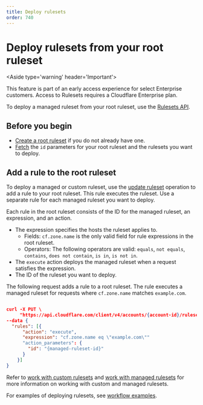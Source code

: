 ```yaml
---
title: Deploy rulesets
order: 740
---
```


# Deploy rulesets from your root ruleset

<Aside type='warning' header='Important'>

This feature is part of an early access experience for select Enterprise customers. Access to Rulesets requires a Cloudflare Enterprise plan.

</Aside>

To deploy a managed ruleset from your root ruleset, use the [Rulesets API](/cf-rulesets/rulesets-api).

## Before you begin

* [Create a root ruleset](/cf-rulesets/configure-root-ruleset/) if you do not already have one.
* [Fetch](/cf-rulesets/view-rulesets/) the `id` parameters for your root ruleset and the rulesets  you want to deploy.

## Add a rule to the root ruleset

To deploy a managed or custom ruleset, use the [update ruleset](/cf-rulesets/rulesets-api/put) operation to add a rule to your root ruleset. This rule executes the ruleset. Use a separate rule for each managed ruleset you want to deploy.

Each rule in the root ruleset consists of the ID for the managed ruleset, an expression, and an action.

* The expression specifies the hosts the ruleset applies to.
  * Fields: `cf.zone.name` is the only valid field for rule expressions in the root ruleset.
  * Operators: The following operators are valid: `equals`, `not equals`, `contains`, `does not contain`, `is in`, `is not in`.
* The `execute` action deploys the managed ruleset when a request satisfies the expression.
* The ID of the ruleset you want to deploy.

The following request adds a rule to a root ruleset. The rule executes a managed ruleset for requests where `cf.zone.name` matches `example.com`.

```json

curl -X PUT \
     "https://api.cloudflare.com/client/v4/accounts/{account-id}/rulesets/{root-ruleset-id}"
--data {
  "rules": [{
      "action": "execute",
      "expression": "cf.zone.name eq \"example.com\""
      "action_parameters": {
        "id": "{managed-ruleset-id}"
      }
    }]
}
```

Refer to [work with custom rulesets](/cf-rulesets/custom-rulesets) and [work with managed rulesets](/cf-rulesets/managed-rulesets) for more information on working with custom and managed rulesets.

For examples of deploying rulesets, see [workflow examples](/cf-rulesets/common-use-cases).